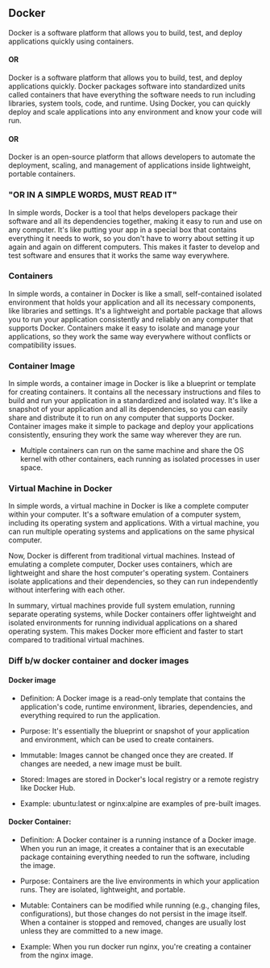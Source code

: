 ## Docker

Docker is a software platform that allows you to build, test, and deploy applications quickly using containers.

#### OR

Docker is a software platform that allows you to build, test, and deploy applications quickly. Docker packages software into standardized units called containers that have everything the software needs to run including libraries, system tools, code, and runtime. Using Docker, you can quickly deploy and scale applications into any environment and know your code will run.	

#### OR                     			

Docker is an open-source platform that allows developers to automate the deployment, scaling, and management of applications inside lightweight, portable containers. 

### "OR IN A SIMPLE WORDS, MUST READ IT"

In simple words, Docker is a tool that helps developers package their software and all its dependencies together, making it easy to run and use on any computer. It's like putting your app in a special box that contains everything it needs to work, so you don't have to worry about setting it up again and again on different computers. This makes it faster to develop and test software and ensures that it works the same way everywhere.

### Containers

In simple words, a container in Docker is like a small, self-contained isolated environment that holds your application and all its necessary components, like libraries and settings. It's a lightweight and portable package that allows you to run your application consistently and reliably on any computer that supports Docker. Containers make it easy to isolate and manage your applications, so they work the same way everywhere without conflicts or compatibility issues.

### Container Image

In simple words, a container image in Docker is like a blueprint or template for creating containers. It contains all the necessary instructions and files to build and run your application in a standardized and isolated way. It's like a snapshot of your application and all its dependencies, so you can easily share and distribute it to run on any computer that supports Docker. Container images make it simple to package and deploy your applications consistently, ensuring they work the same way wherever they are run.

- Multiple containers can run on the same machine and share the OS kernel with other containers, each running as isolated processes in user space. 

### Virtual Machine in Docker

In simple words, a virtual machine in Docker is like a complete computer within your computer. It's a software emulation of a computer system, including its operating system and applications. With a virtual machine, you can run multiple operating systems and applications on the same physical computer.

Now, Docker is different from traditional virtual machines. Instead of emulating a complete computer, Docker uses containers, which are lightweight and share the host computer's operating system. Containers isolate applications and their dependencies, so they can run independently without interfering with each other.

In summary, virtual machines provide full system emulation, running separate operating systems, while Docker containers offer lightweight and isolated environments for running individual applications on a shared operating system. This makes Docker more efficient and faster to start compared to traditional virtual machines.

### Diff b/w docker container and docker images

#### Docker image

- Definition: A Docker image is a read-only template that contains the application's code, runtime environment, libraries, dependencies, and everything required to run the application.

- Purpose: It's essentially the blueprint or snapshot of your application and environment, which can be used to create containers.
 
- Immutable: Images cannot be changed once they are created. If changes are needed, a new image must be built.
 
- Stored: Images are stored in Docker's local registry or a remote registry like Docker Hub.
 
- Example: ubuntu:latest or nginx:alpine are examples of pre-built images.


#### Docker Container:

- Definition: A Docker container is a running instance of a Docker image. When you run an image, it creates a container that is an executable package containing everything needed to run the software, including the image.
 
- Purpose: Containers are the live environments in which your application runs. They are isolated, lightweight, and portable.
 
- Mutable: Containers can be modified while running (e.g., changing files, configurations), but those changes do not persist in the image itself. When a container is stopped and removed, changes are usually lost unless they are committed to a new image.
 
- Example: When you run docker run nginx, you're creating a container from the nginx image.





